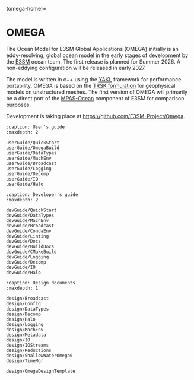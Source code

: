 (omega-home)=
# OMEGA

The Ocean Model for E3SM Global Applications (OMEGA) initially is an eddy-resolving,
global ocean model in the early stages of development by the
[E3SM](https://e3sm.org/) ocean team.  The first release is planned for
Summer 2026.  A non-eddying configuration will be released in early 2027.

The model is written in c++ using the [YAKL](https://github.com/mrnorman/YAKL)
framework for performance portability.  OMEGA is based on the
[TRSK formulation](https://doi.org/10.1016/j.jcp.2009.08.006) for geophysical
models on unstructured meshes. The first version of OMEGA will primarily be a direct port
of the [MPAS-Ocean](https://e3sm.org/model/e3sm-model-description/v1-description/v1-ocean-sea-ice-land-ice/)
component of E3SM for comparison purposes.

Development is taking place at https://github.com/E3SM-Project/Omega.


```{toctree}
:caption: User's guide
:maxdepth: 2

userGuide/QuickStart
userGuide/OmegaBuild
userGuide/DataTypes
userGuide/MachEnv
userGuide/Broadcast
userGuide/Logging
userGuide/Decomp
userGuide/IO
userGuide/Halo
```

```{toctree}
:caption: Developer's guide
:maxdepth: 2

devGuide/QuickStart
devGuide/DataTypes
devGuide/MachEnv
devGuide/Broadcast
devGuide/CondaEnv
devGuide/Linting
devGuide/Docs
devGuide/BuildDocs
devGuide/CMakeBuild
devGuide/Logging
devGuide/Decomp
devGuide/IO
devGuide/Halo
```

```{toctree}
:caption: Design documents
:maxdepth: 1

design/Broadcast
design/Config
design/DataTypes
design/Decomp
design/Halo
design/Logging
design/MachEnv
design/Metadata
design/IO
design/IOStreams
design/Reductions
design/ShallowWaterOmega0
design/TimeMgr

design/OmegaDesignTemplate
```
